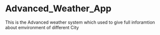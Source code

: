 # Advanced_Weather_App
 This is the Advanced weather system which used to give full inforamtion about emvironment of different  City
